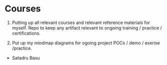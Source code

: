 # Courses

1. Putting up all relevant courses and relevant reference materials for myself.
  Repo to keep any artifact relevant to ongoing training / practice / certifications.

2. Put up my mindmap diagrams for ogoing project POCs / demo / exerise /practice.
   
- Satadru Basu



